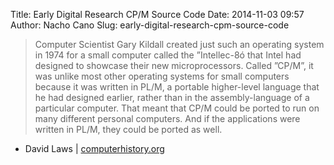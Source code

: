 Title: Early Digital Research CP/M Source Code
Date: 2014-11-03 09:57
Author: Nacho Cano
Slug: early-digital-research-cpm-source-code

> Computer Scientist Gary Kildall created just such an operating system
> in 1974 for a small computer called the ”Intellec-8ó that Intel had
> designed to showcase their new microprocessors. Called ”CP/M”, it was
> unlike most other operating systems for small computers because it was
> written in PL/M, a portable higher-level language that he had designed
> earlier, rather than in the assembly-language of a particular
> computer. That meant that CP/M could be ported to run on many
> different personal computers. And if the applications were written in
> PL/M, they could be ported as well.

- David Laws | [computerhistory.org][]

  [computerhistory.org]: http://www.computerhistory.org/atchm/early-digital-research-cpm-source-code/
    "Early Digital Research CP/M Source Code"
